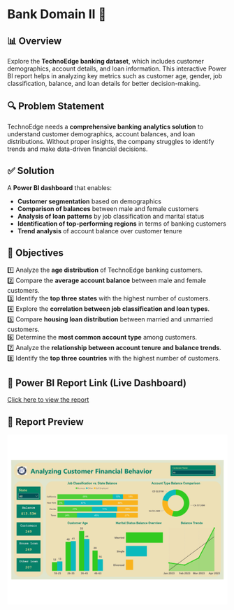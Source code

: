 # Bank Domain II 🏦  

## 📊 Overview  
Explore the **TechnoEdge banking dataset**, which includes customer demographics, account details, and loan information. This interactive Power BI report helps in analyzing key metrics such as customer age, gender, job classification, balance, and loan details for better decision-making.  

## 🔍 Problem Statement  
TechnoEdge needs a **comprehensive banking analytics solution** to understand customer demographics, account balances, and loan distributions. Without proper insights, the company struggles to identify trends and make data-driven financial decisions.  

## ✅ Solution  
A **Power BI dashboard** that enables:  
- **Customer segmentation** based on demographics  
- **Comparison of balances** between male and female customers  
- **Analysis of loan patterns** by job classification and marital status  
- **Identification of top-performing regions** in terms of banking customers  
- **Trend analysis** of account balance over customer tenure  

## 🎯 Objectives  
1️⃣ Analyze the **age distribution** of TechnoEdge banking customers.  
2️⃣ Compare the **average account balance** between male and female customers.  
3️⃣ Identify the **top three states** with the highest number of customers.  
4️⃣ Explore the **correlation between job classification and loan types**.  
5️⃣ Compare **housing loan distribution** between married and unmarried customers.  
6️⃣ Determine the **most common account type** among customers.  
7️⃣ Analyze the **relationship between account tenure and balance trends**.  
8️⃣ Identify the **top three countries** with the highest number of customers.  

## 🔗 Power BI Report Link (Live Dashboard)
[Click here to view the report](https://app.powerbi.com/view?r=eyJrIjoiZTJhZjg2MGYtMGEyNC00N2Q0LTk4YTItN2NkMWM1Nzg5MjZhIiwidCI6ImM2ZTU0OWIzLTVmNDUtNDAzMi1hYWU5LWQ0MjQ0ZGM1YjJjNCJ9)

## 📸 Report Preview  
![Dashboard](Images/Dashboard.jpg)  

